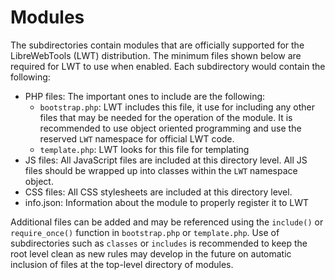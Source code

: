 # Modules

The subdirectories contain modules that are officially supported for the
LibreWebTools (LWT) distribution. The minimum files shown below are required
for LWT to use when enabled. Each subdirectory would contain the following:

- PHP files: The important ones to include are the following:
    - `bootstrap.php`: LWT includes this file, it use for including any other
      files that may be needed for the operation of the module. It is
      recommended to use object oriented programming and use the reserved `LWT`
      namespace for official LWT code.
    - `template.php`: LWT looks for this file for templating
- JS files: All JavaScript files are included at this directory level. All JS
  files should be wrapped up into classes within the `LWT` namespace object.
- CSS files: All CSS stylesheets are included at this directory level.
- info.json: Information about the module to properly register it to LWT

Additional files can be added and may be referenced using the `include()` or
`require_once()` function in `bootstrap.php` or `template.php`. Use of
subdirectories such as `classes` or `includes` is recommended to keep the root
level clean as new rules may develop in the future on automatic inclusion of
files at the top-level directory of modules.

